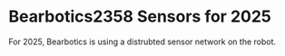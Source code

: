 # Bearbotics2358 Sensors for 2025
For 2025, Bearbotics is using a distrubted sensor network on the robot.
